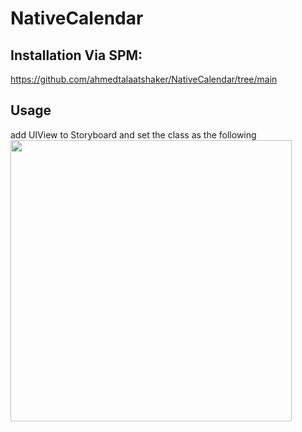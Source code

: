 # NativeCalendar

## Installation Via SPM:
https://github.com/ahmedtalaatshaker/NativeCalendar/tree/main

## Usage
add UIView to Storyboard and set the class as the following
      <img src="https://drive.google.com/file/d/1A8-FTyBDMHfMQ29K-jit8TkZcmC2Biak/view?usp=sharing" height="450">
